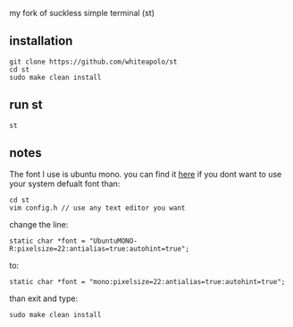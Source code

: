 my fork of suckless simple terminal (st)

## installation
```
git clone https://github.com/whiteapolo/st
cd st
sudo make clean install
```

## run st
```
st
```

## notes
The font I use is ubuntu mono. you can find it [here](https://github.com/whiteapolo/dots-files)
if you dont want to use your system defualt font than:
```
cd st
vim config.h // use any text editor you want
```
change the line:
```
static char *font = "UbuntuMONO-R:pixelsize=22:antialias=true:autohint=true";
```
to: 
```
static char *font = "mono:pixelsize=22:antialias=true:autohint=true";
```
than exit and type: 
```
sudo make clean install
```
